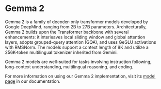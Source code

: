 # Gemma 2

Gemma 2 is a family of decoder-only transformer models developed by Google DeepMind, ranging from 2B to 27B parameters. Architecturally, Gemma 2 builds upon the Transformer backbone with several enhancements: it interleaves local sliding window and global attention layers, adopts grouped-query attention (GQA), and uses GeGLU activations with RMSNorm. The models support a context length of 8K and utilize a 256K-token multilingual tokenizer inherited from Gemini.

Gemma 2 models are well-suited for tasks involving instruction following, long-context understanding, multilingual reasoning, and coding.

For more information on using our Gemma 2 implementation, visit its [model page](https://training-docs.cerebras.ai/rel-2.5.0/model-zoo/models/nlp/gemma) in our documentation.
